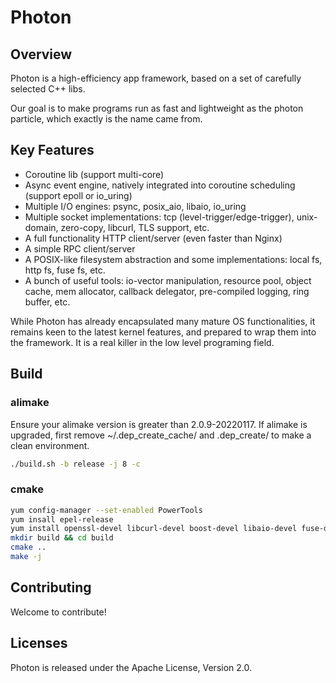 # Photon

## Overview

Photon is a high-efficiency app framework, based on a set of carefully selected C++ libs.

Our goal is to make programs run as fast and lightweight as the photon particle, which exactly is the name came from.

## Key Features
* Coroutine lib (support multi-core)
* Async event engine, natively integrated into coroutine scheduling (support epoll or io_uring)
* Multiple I/O engines: psync, posix_aio, libaio, io_uring
* Multiple socket implementations: tcp (level-trigger/edge-trigger), unix-domain, zero-copy, libcurl, TLS support, etc.
* A full functionality HTTP client/server (even faster than Nginx)
* A simple RPC client/server
* A POSIX-like filesystem abstraction and some implementations: local fs, http fs, fuse fs, etc.
* A bunch of useful tools: io-vector manipulation, resource pool, object cache, mem allocator, callback delegator, pre-compiled logging, ring buffer, etc.

While Photon has already encapsulated many mature OS functionalities, it remains keen to the latest kernel features,
and prepared to wrap them into the framework. It is a real killer in the low level programing field.

## Build

### alimake

Ensure your alimake version is greater than 2.0.9-20220117. If alimake is upgraded, first remove ~/.dep_create_cache/ and .dep_create/ to make a clean environment.

```bash
./build.sh -b release -j 8 -c
```

### cmake

```bash
yum config-manager --set-enabled PowerTools
yum insall epel-release
yum install openssl-devel libcurl-devel boost-devel libaio-devel fuse-devel gflags-devel libgsasl-devel krb5-devel
mkdir build && cd build
cmake ..
make -j
```

## Contributing
Welcome to contribute!

## Licenses
Photon is released under the Apache License, Version 2.0.